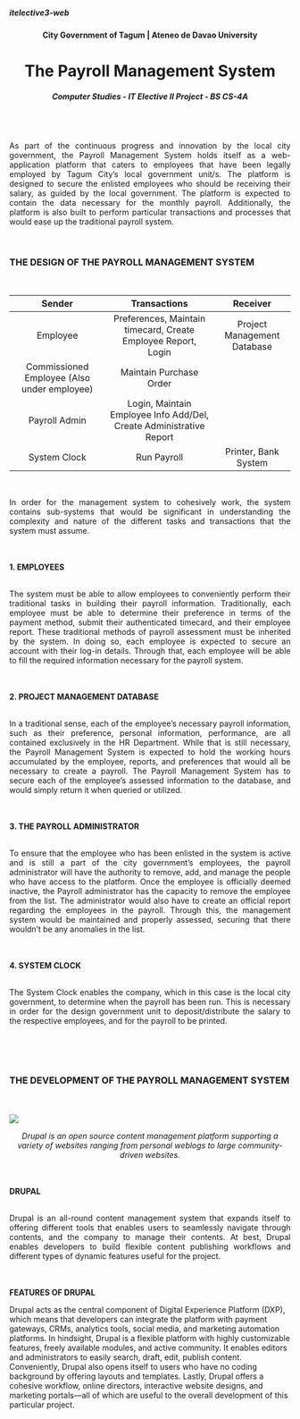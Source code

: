 ##### itelective3-web

<h4 align="center">
  City Government of Tagum | Ateneo de Davao University
</h3>
<h1 align="center">  
  The Payroll Management System
 </h1>
 <h5 align="center">
  <i> Computer Studies - IT Elective II Project - BS CS-4A </i>
</h5>
<br>
<br>
<body>
  <p align="justify"> 
  As part of the continuous progress and innovation by the local city government, the Payroll Management System holds itself as a web-application platform that caters to employees that have been legally employed by Tagum City’s local government unit/s. The platform is designed to secure the enlisted employees who should be receiving their salary, as guided by the local government. The platform is expected to contain the data necessary for the monthly payroll. Additionally, the platform is also built to perform particular transactions and processes that would ease up the traditional payroll system.
  </p>
</body>
<br>
<h3>
  THE DESIGN OF THE PAYROLL MANAGEMENT SYSTEM
</h3>
<br>
<table align="center"> 
  <thead>
    <tr>
      <th align="center"> Sender </th>
      <th align="center"> Transactions </th> 
      <th align="center"> Receiver </th>
    </tr>
  </thead>
  <tbody>
    <tr>
      <td align="center"> Employee </td>
      <td align="center"> Preferences, Maintain timecard, Create Employee Report, Login </td>
      <td align="center"> Project Management Database </td>  
    </tr>
    <tr>
      <td align="center"> Commissioned Employee (Also under employee) </td>
      <td align="center"> Maintain Purchase Order </td> 
      <td align="center"> </td>
    </tr>
    <tr>
      <td align="center"> Payroll Admin </td>
      <td align="center"> Login, Maintain Employee Info Add/Del, Create Administrative Report </td>
      <td align="center"> </td>  
    </tr>
    <tr>
      <td align="center"> System Clock </td>
      <td align="center"> Run Payroll </td>
      <td align="center"> Printer, Bank System </td>
    </tr>
  </tbody>
</table>
<br>
<body>
  <p align="justify">
  In order for the management system to cohesively work, the system contains sub-systems that would be significant in understanding the complexity and nature of the different tasks and transactions that the system must assume. 
  </p>
</body>
<br>
<br>
<body>
  <b>
    1. EMPLOYEES
  </b>
  <br>
  <br>
    <p align="justify">
    The system must be able to allow employees to conveniently perform their traditional tasks in building their payroll information. Traditionally, each employee must be able to determine their preference in terms of the payment method, submit their authenticated timecard, and their employee report. These traditional methods of payroll assessment must be inherited by the system. In doing so, each employee is expected to secure an account with their log-in details. Through that, each employee will be able to fill the required information necessary for the payroll system.
  </p>
  <br>
  <br>
  <b> 
    2. PROJECT MANAGEMENT DATABASE
  </b>
  <br> 
  <br> 
    <p align="justify">
    In a traditional sense, each of the employee’s necessary payroll information, such as their preference, personal information, performance, are all contained exclusively in the HR Department. While that is still necessary, the Payroll Management System is expected to hold the working hours accumulated by the employee, reports, and preferences that would all be necessary to create a payroll. The Payroll Management System has to secure each of the employee’s assessed information to the database, and would simply return it when queried or utilized.
    </p>
  <br>
  <br> 
  <b>
    3. THE PAYROLL ADMINISTRATOR 
  </b>
  <br>
  <br>
    <p align="justify">
    To ensure that the employee who has been enlisted in the system is active and is still a part of the city government’s employees, the payroll administrator will have the authority to remove, add, and manage the people who have access to the platform. Once the employee is officially deemed inactive, the Payroll administrator has the capacity to remove the employee from the list. The administrator would also have to create an official report regarding the employees in the payroll. Through this, the management system would be maintained and properly assessed, securing that there wouldn’t be any anomalies in the list. 
    </p>
  <br>
  <br> 
  <b> 
    4. SYSTEM CLOCK
  </b>
  <br> 
  <br> 
    <p align="justify">
      The System Clock enables the company, which in this case is the local city government, to determine when the payroll has been run. This is necessary in order for the design government unit to deposit/distribute the salary to the respective employees, and for the payroll to be printed.  
    </p>
</body>
<br>
<br>
<br>
<h3>
  THE DEVELOPMENT OF THE PAYROLL MANAGEMENT SYSTEM
</h3>
<br> 
<br> 
<img src="https://www.drupal.org/files/cta/graphic/Wordmark2_white_RGB.svg">
<body> 
 <p align="center">
  <i> 
    Drupal is an open source content management platform supporting a variety of websites ranging from personal weblogs to large community-driven websites.
  </i>  
 </p>
<br> 
<br> 
  <b>
    DRUPAL
  </b>
<br>
<br>
   <p align="justify">
   Drupal is an all-round content management system that expands itself to offering different tools that enables users to seamlessly navigate through contents, and the company to manage their contents. At best, Drupal enables developers to build flexible content publishing workflows and different types of dynamic features useful for the project. 
   </p>
  <br>
  <br> 
    <b>
      FEATURES OF DRUPAL 
    </b>
  <p align="justify">
    
  Drupal acts as the central component of Digital Experience Platform (DXP), which means that developers can integrate the platform with payment gateways, CRMs, analytics tools, social media, and marketing automation platforms. In hindsight, Drupal is a flexible platform with highly customizable features, freely available modules, and active community. It enables editors and administrators to easily search, draft, edit, publish content. Conveniently, Drupal also opens itself to users who have no coding background by offering layouts and templates. Lastly, Drupal offers a cohesive workflow, online directors, interactive website designs, and marketing portals—all of which are useful to the overall development of this particular project. 
  </p>
</body> 
